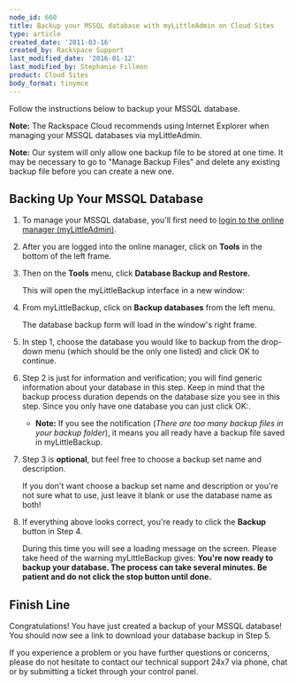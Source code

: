 ```yaml
---
node_id: 660
title: Backup your MSSQL database with myLittleAdmin on Cloud Sites
type: article
created_date: '2011-03-16'
created_by: Rackspace Support
last_modified_date: '2016-01-12'
last_modified_by: Stephanie Fillmon
product: Cloud Sites
body_format: tinymce
---
```


Follow the instructions below to backup your MSSQL database.

**Note:** The Rackspace Cloud recommends using Internet Explorer when
managing your MSSQL databases via myLittleAdmin.

****Note:**** Our system will only allow one backup file to be stored at
one time. It may be necessary to go to "Manage Backup Files" and delete
any existing backup file before you can create a new one.

<a href="" id="Backing_Up_Your_MSSQL_Database"></a>

<span class="mw-headline">Backing Up Your MSSQL Database</span>
---------------------------------------------------------------

1.  To manage your MSSQL database, you'll first need to [login to the
    online
    manager (myLittleAdmin)](/how-to/rackspace-cloud-sites-essentials-mylittleadmin-database-management-interface "Working with a MSSQL database").
2.  After you are logged into the online manager, click on **Tools** in
    the bottom of the left frame.

3.  Then on the **Tools** menu, click **Database Backup and Restore.**

    This will open the myLittleBackup interface in a new window:

4.  From myLittleBackup, click on **Backup databases** from the left
    menu.

    The database backup form will load in the window's right frame.

5.  In step 1, choose the database you would like to backup from the
    drop-down menu (which should be the only one listed) and click OK to
    continue.

6.  Step 2 is just for information and verification; you will find
    generic information about your database in this step. Keep in mind
    that the backup process duration depends on the database size you
    see in this step. Since you only have one database you can just
    click OK:.
    -   **Note:** If you see the notification (*There are too many
        backup files in your backup folder*), it means you all ready
        have a backup file saved in myLittleBackup.

7.  Step 3 is **optional**, but feel free to choose a backup set name
    and description.

    If you don't want choose a backup set name and description or you're
    not sure what to use, just leave it blank or use the database name
    as both!

8.  If everything above looks correct, you're ready to click the
    **Backup** button in Step 4.

    During this time you will see a loading message on the screen.
    Please take heed of the warning myLittleBackup gives: **You're now
    ready to backup your database. The process can take several minutes.
    Be patient and do not click the stop button until done.**


<a href="" id="Finish_Line"></a>

<span class="mw-headline">Finish Line</span>
--------------------------------------------

Congratulations! You have just created a backup of your MSSQL database!
You should now see a link to download your database backup in Step 5.

If you experience a problem or you have further questions or concerns,
please do not hesitate to contact our technical support 24x7 via phone,
chat or by submitting a ticket through your control panel.

